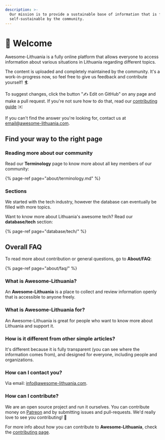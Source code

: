 ```yaml
---
description: >-
  Our mission is to provide a sustainable base of information that is fully
  self-sustainable by the community.
---
```


# 👋 Welcome

Awesome-Lithuania is a fully online platform that allows everyone to access information about various situations in Lithuania regarding different topics.

The content is uploaded and completely maintained by the community. It's a work-in-progress now, so feel free to give us feedback and contribute yourself! 🏄

To suggest changes, click the button "✍️ Edit on GitHub" on any page and make a pull request. If you're not sure how to do that, read our [contributing guide](about/faq/contribution.md) ✉️

If you can't find the answer you're looking for, contact us at email@awesome-lithuania.com.

## Find your way to the right page

### Reading more about our community

Read our **Terminology** page to know more about all key members of our community:

{% page-ref page="about/terminology.md" %}

### Sections

We started with the tech industry, however the database can eventually be filled with more topics.

Want to know more about Lithuania's awesome tech? Read our **database/tech** section:

{% page-ref page="database/tech/" %}

## Overall FAQ

To read more about contribution or general questions, go to **About/FAQ**:

{% page-ref page="about/faq/" %}

### **What is Awesome-Lithuania?**

An **Awesome-Lithuania** is a place to collect and review information openly that is accessible to anyone freely.

### **What is Awesome-Lithuania for?**

An Awesome-Lithuania is great for people who want to know more about Lithuania and support it.

### How is it different from other **simple articles**?

It's different because it is fully transparent \(you can see where the information comes from\), and designed for everyone, including people and organizations.

### How can I contact you?

Via email: [info@awesome-lithuania.com](mailto:info@awesome-lithuania.com).

### How can I contribute?

We are an open source project and run it ourselves. You can contribute money  on [Patreon](https://www.patreon.com/awesomelithuania) and by submitting issues and pull-requests. We'd really love to see you contributing! 🚀 

For more info about how you can contribute to **Awesome-Lithuania**, check the [contributing page](about/faq/contribution.md).

